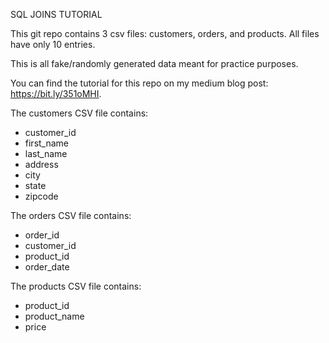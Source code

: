 SQL JOINS TUTORIAL

This git repo contains 3 csv files: customers, orders, and products. All files have only 10 entries. 

This is all fake/randomly generated data meant for practice purposes.

You can find the tutorial for this repo on my medium blog post: https://bit.ly/351oMHI.

The customers CSV file contains:
- customer_id
- first_name
- last_name
- address
- city
- state
- zipcode

The orders CSV file contains:
- order_id
- customer_id
- product_id
- order_date

The products CSV file contains:
- product_id
- product_name
- price
